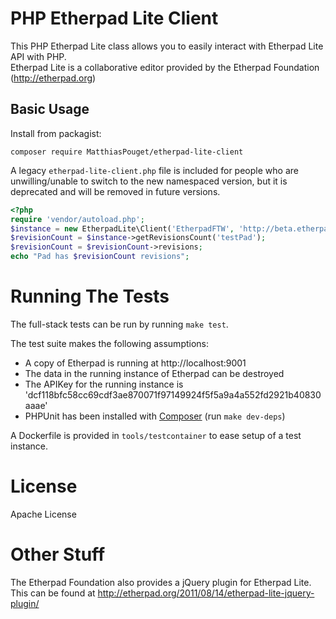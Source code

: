 # PHP Etherpad Lite Client
This PHP Etherpad Lite class allows you to easily interact with Etherpad Lite API with PHP.  
Etherpad Lite is a collaborative editor provided by the Etherpad Foundation (http://etherpad.org)

## Basic Usage

Install from packagist:

```
composer require MatthiasPouget/etherpad-lite-client
```

A legacy `etherpad-lite-client.php` file is included for people who are unwilling/unable to switch to the new
namespaced version, but it is deprecated and will be removed in future versions.

```php
<?php
require 'vendor/autoload.php';
$instance = new EtherpadLite\Client('EtherpadFTW', 'http://beta.etherpad.org/api');
$revisionCount = $instance->getRevisionsCount('testPad');
$revisionCount = $revisionCount->revisions;
echo "Pad has $revisionCount revisions";
```

# Running The Tests
The full-stack tests can be run by running `make test`.
 
The test suite makes the following assumptions:

* A copy of Etherpad is running at http://localhost:9001
* The data in the running instance of Etherpad can be destroyed
* The APIKey for the running instance is 'dcf118bfc58cc69cdf3ae870071f97149924f5f5a9a4a552fd2921b40830aaae'
* PHPUnit has been installed with [Composer](https://getcomposer.org/) (run `make dev-deps`)

A Dockerfile is provided in `tools/testcontainer` to ease setup of a test instance.

# License

Apache License

# Other Stuff

The Etherpad Foundation also provides a jQuery plugin for Etherpad Lite.  
This can be found at http://etherpad.org/2011/08/14/etherpad-lite-jquery-plugin/


